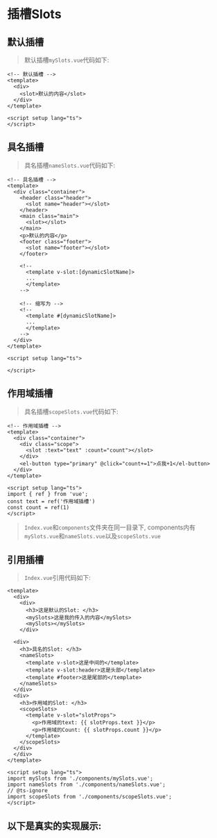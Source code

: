 # 插槽Slots
## 默认插槽
> 默认插槽`mySlots.vue`代码如下:
```vue
<!-- 默认插槽 -->
<template>
  <div>
    <slot>默认的内容</slot>
  </div>
</template>

<script setup lang="ts">
</script>
```
## 具名插槽
> 具名插槽`nameSlots.vue`代码如下:
```vue
<!-- 具名插槽 -->
<template>
  <div class="container">
    <header class="header">
      <slot name="header"></slot>
    </header>
    <main class="main">
      <slot></slot>
    </main>
    <p>默认的内容</p>
    <footer class="footer">
      <slot name="footer"></slot>
    </footer>

    <!-- 
      <template v-slot:[dynamicSlotName]>
      ...
      </template>
    -->

    <!-- 缩写为 -->
    <!--
      <template #[dynamicSlotName]>
      ...
      </template>
    -->
  </div>
</template>

<script setup lang="ts">

</script>
```
## 作用域插槽
> 具名插槽`scopeSlots.vue`代码如下:
```vue
<!-- 作用域插槽 -->
<template>
  <div class="container">
    <div class="scope">
      <slot :text="text" :count="count"></slot>
    </div>
    <el-button type="primary" @click="count+=1">点我+1</el-button>
  </div>
</template>

<script setup lang="ts">
import { ref } from 'vue';
const text = ref('作用域插槽')
const count = ref(1)
</script>

```
> `Index.vue`和`components`文件夹在同一目录下, components内有`mySlots.vue`和`nameSlots.vue`以及`scopeSlots.vue`
## 引用插槽
> `Index.vue`引用代码如下:

```vue
<template>
  <div>
    <div>
      <h3>这是默认的Slot: </h3>
      <mySlots>这是我的传入的内容</mySlots>
      <mySlots></mySlots>
    </div>

  <div>
    <h3>具名的Slot: </h3>
    <nameSlots>
      <template v-slot>这是中间的</template>
      <template v-slot:header>这是头部</template>
      <template #footer>这是尾部的</template>
    </nameSlots>
  </div>
  <div>
    <h3>作用域的Slot: </h3>
    <scopeSlots>
      <template v-slot="slotProps">
        <p>作用域的text: {{ slotProps.text }}</p>
        <p>作用域的Count: {{ slotProps.count }}</p>
      </template>
    </scopeSlots>
  </div>
  </div>
</template>

<script setup lang="ts">
import mySlots from './components/mySlots.vue';
import nameSlots from './components/nameSlots.vue';
// @ts-ignore
import scopeSlots from './components/scopeSlots.vue';
</script>

```
## 以下是真实的实现展示:
<Index />
<script setup>
import Index from './components/slot/Index.vue'
</script>